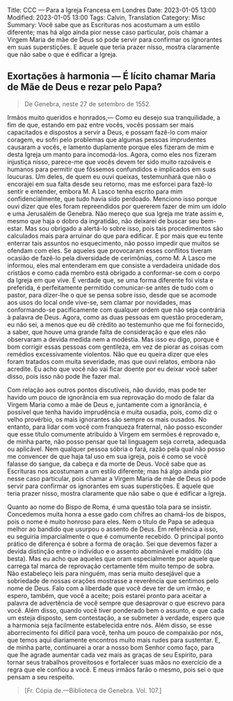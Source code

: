 Title: CCC — Para a Igreja Francesa em Londres
Date: 2023-01-05 13:00
Modified: 2023-01-05 13:00
Tags: Calvin, Translation
Category: Misc
Summary: Você sabe que as Escrituras nos acostumam a um estilo diferente; mas há algo ainda pior nesse caso particular, pois chamar a Virgem Maria de mãe de Deus só pode servir para confirmar os ignorantes em suas superstições. E aquele que teria prazer nisso, mostra claramente que não sabe o que é edificar a Igreja.

## Exortações à harmonia — É lícito chamar Maria de Mãe de Deus e rezar pelo Papa?
> De Genebra, neste 27 de setembro de 1552.


Irmãos muito queridos e honrados,— Como eu desejo sua tranquilidade, a fim de que, estando em paz entre vocês, vocês possam ser mais capacitados e dispostos a servir a Deus, e possam fazê-lo com maior coragem, eu sofri pelo problemas que algumas pessoas imprudentes causaram a vocês, e lamento duplamente porque eles fizeram de mim e desta Igreja um manto para incomodá-los. Agora, como eles nos fizeram injustiça nisso, parece-me que vocês devem ter sido muito razoáveis e humanos para permitir que fôssemos confundidos e implicados em suas loucuras. Um deles, de quem eu ouvi queixas, testemunhará que não o encorajei em sua falta desde seu retorno, mas me esforcei para fazê-lo sentir e entender, embora M. A Lasco tenha escrito para mim confidencialmente, que tudo havia sido perdoado. Menciono isso porque ouvi dizer que eles foram repreendidos por quererem fazer de mim um ídolo e uma Jerusalém de Genebra. Não mereço que sua Igreja me trate assim e, mesmo que haja o dobro da ingratidão, não deixarei de buscar seu bem-estar. Mas sou obrigado a alertá-lo sobre isso, pois tais procedimentos são calculados mais para arruinar do que para edificar. E por mais que eu tente enterrar tais assuntos no esquecimento, não posso impedir que muitos se ofendam com eles. Se aqueles que provocaram esses conflitos tiveram ocasião de fazê-lo pela diversidade de cerimônias, como M. A Lasco me informou, eles mal entenderam em que consiste a verdadeira unidade dos cristãos e como cada membro está obrigado a conformar-se com o corpo da Igreja em que vive. É verdade que, se uma forma diferente foi vista e preferida, é perfeitamente permitido comunicar-se antes de tudo com o pastor, para dizer-lhe o que se pensa sobre isso, desde que se acomode aos usos do local onde vive-se, sem clamar por novidades, mas conformando-se pacificamente com qualquer ordem que não seja contrária à palavra de Deus. Agora, como as duas pessoas em questão procederam, eu não sei, a menos que eu dê crédito ao testemunho que me foi fornecido, a saber, que houve uma grande falta de consideração e que eles não observaram a devida medida nem a modéstia. Mas isso eu digo, porque é bom corrigir essas pessoas com gentileza, em vez de piorar as coisas com remédios excessivamente violentos. Não que eu queira dizer que eles foram tratados com muita severidade, mas que ouvi relatos, embora não acredite. Eu acho que você não vai ficar doente por eu deixar você saber disso, pois isso não pode lhe fazer mal.

Com relação aos outros pontos discutíveis, não duvido, mas pode ter havido um pouco de ignorância em sua reprovação do modo de falar da Virgem Maria como a mãe de Deus e, juntamente com a ignorância, é possível que tenha havido imprudência e muita ousadia, pois, como diz o velho provérbio, os mais ignorantes são sempre os mais ousados. No entanto, para lidar com você com franqueza fraternal, não posso esconder que esse título comumente atribuído à Virgem em sermões é reprovado e, de minha parte, não posso pensar que tal linguagem seja correta, adequada ou aplicável. Nem qualquer pessoa sóbria o fará, razão pela qual não posso me convencer de que haja tal uso em sua igreja, pois é como se você falasse do sangue, da cabeça e da morte de Deus. Você sabe que as Escrituras nos acostumam a um estilo diferente; mas há algo ainda pior nesse caso particular, pois chamar a Virgem Maria de mãe de Deus só pode servir para confirmar os ignorantes em suas superstições. E aquele que teria prazer nisso, mostra claramente que não sabe o que é edificar a Igreja.

Quanto ao nome do Bispo de Roma, é uma questão tola para se insistir. Concedemos muita honra a esse gado com chifres ao chamá-los de bispos, pois o nome é muito honroso para eles. Nem o título de Papa se adequa melhor ao bandido que usurpou o assento de Deus. Em referência a isso, eu seguiria imparcialmente o que é comumente recebido. O principal ponto prático de diferença é sobre a forma de oração. Sei que devemos fazer a devida distinção entre o indivíduo e o assento abominável e maldito (da besta). Mas eu acho que aqueles que oram especialmente por aquele que carrega tal marca de reprovação certamente têm muito tempo de sobra. Não estabeleço leis para ninguém, mas seria muito desejável que a sobriedade de nossas orações mostrasse a reverência que sentimos pelo nome de Deus. Falo com a liberdade que você deve ter de um irmão, e espero, também, que você a aceite; pois estarei pronto para aceitar a palavra de advertência de você sempre que desaprovar o que escrevo para você. Além disso, quando você tiver ponderado bem o assunto, e que cada um esteja disposto, sem contestação, a se submeter à verdade, espero que a harmonia seja facilmente estabelecida entre nós. Além disso, se esse aborrecimento foi difícil para você, tenha um pouco de compaixão por nós, que temos aqui diariamente encontros muito mais rudes para sustentar. E, de minha parte, continuarei a orar a nosso bom Senhor como faço, para que lhe agrade aumentar cada vez mais as graças de seu Espírito, para tornar seus trabalhos proveitosos e fortalecer suas mãos no exercício de a regra que ele confiou a você. E meus irmãos farão o mesmo, pois sei o que pensam a seu respeito.

>  [Fr. Cópia de.—Biblioteca de Genebra. Vol. 107.]